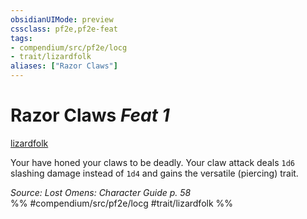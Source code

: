 ```yaml
---
obsidianUIMode: preview
cssclass: pf2e,pf2e-feat
tags:
- compendium/src/pf2e/locg
- trait/lizardfolk
aliases: ["Razor Claws"]
---
```

# Razor Claws  *Feat 1*  
[lizardfolk](../../rules/traits/lizardfolk-b1.md)  


Your have honed your claws to be deadly. Your claw attack deals `1d6` slashing damage instead of `1d4` and gains the versatile (piercing) trait.

*Source: Lost Omens: Character Guide p. 58*  
%% #compendium/src/pf2e/locg #trait/lizardfolk %%